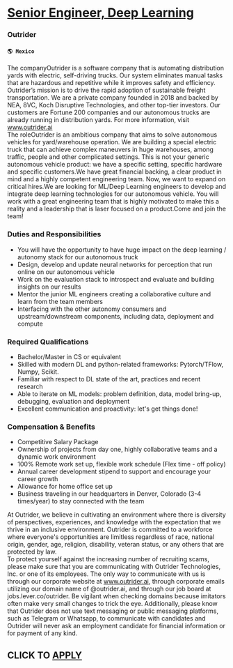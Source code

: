 # [Senior Engineer, Deep Learning](https://www.remotewlb.com/apply/senior-engineer-deep-learning-87886)  
### Outrider  
#### `🌎 Mexico`  
The companyOutrider is a software company that is automating distribution yards with electric, self-driving trucks. Our system eliminates manual tasks that are hazardous and repetitive while it improves safety and efficiency. Outrider’s mission is to drive the rapid adoption of sustainable freight transportation. We are a private company founded in 2018 and backed by NEA, 8VC, Koch Disruptive Technologies, and other top-tier investors. Our customers are Fortune 200 companies and our autonomous trucks are already running in distribution yards. For more information, visit www.outrider.ai  
The roleOutrider is an ambitious company that aims to solve autonomous vehicles for yard/warehouse operation. We are building a special electric truck that can achieve complex maneuvers in huge warehouses, among traffic, people and other complicated settings. This is not your generic autonomous vehicle product: we have a specific setting, specific hardware and specific customers.We have great financial backing, a clear product in mind and a highly competent engineering team. Now, we want to expand on critical hires.We are looking for ML/Deep Learning engineers to develop and integrate deep learning technologies for our autonomous vehicle. You will work with a great engineering team that is highly motivated to make this a reality and a leadership that is laser focused on a product.Come and join the team!

### Duties and Responsibilities

  * You will have the opportunity to have huge impact on the deep learning / autonomy stack for our autonomous truck
  * Design, develop and update neural networks for perception that run online on our autonomous vehicle
  * Work on the evaluation stack to introspect and evaluate and building insights on our results
  * Mentor the junior ML engineers creating a collaborative culture and learn from the team members 
  * Interfacing with the other autonomy consumers and upstream/downstream components, including data, deployment and compute

### Required Qualifications

  * Bachelor/Master in CS or equivalent
  * Skilled with modern DL and python-related frameworks: Pytorch/TFlow, Numpy, Scikit. 
  * Familiar with respect to DL state of the art, practices and recent research 
  * Able to iterate on ML models: problem definition, data, model bring-up, debugging, evaluation and deployment
  * Excellent communication and proactivity: let's get things done!

### Compensation & Benefits

  * Competitive Salary Package
  * Ownership of projects from day one, highly collaborative teams and a dynamic work environment
  * 100% Remote work set up, flexible work schedule (Flex time - off policy)
  * Annual career development stipend to support and encourage your career growth
  * Allowance for home office set up
  * Business traveling in our headquarters in Denver, Colorado (3-4 times/year) to stay connected with the team

  
  
At Outrider, we believe in cultivating an environment where there is diversity of perspectives, experiences, and knowledge with the expectation that we thrive in an inclusive environment. Outrider is committed to a workforce where everyone's opportunities are limitless regardless of race, national origin, gender, age, religion, disability, veteran status, or any others that are protected by law.  
To protect yourself against the increasing number of recruiting scams, please make sure that you are communicating with Outrider Technologies, Inc. or one of its employees. The only way to communicate with us is through our corporate website at www.outrider.ai, through corporate emails utilizing our domain name of @outrider.ai, and through our job board at jobs.lever.co/outrider. Be vigilant when checking domains because imitators often make very small changes to trick the eye. Additionally, please know that Outrider does not use text messaging or public messaging platforms, such as Telegram or Whatsapp, to communicate with candidates and Outrider will never ask an employment candidate for financial information or for payment of any kind.  
## CLICK TO [APPLY](https://www.remotewlb.com/apply/senior-engineer-deep-learning-87886)

